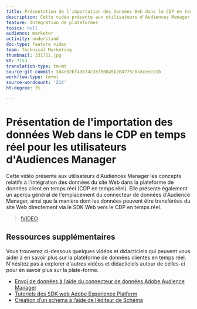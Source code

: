 ```yaml
---
title: Présentation de l'importation des données Web dans le CDP en temps réel pour les utilisateurs d'Audiences Manager
description: Cette vidéo présente aux utilisateurs d'Audiences Manager les concepts relatifs à l'intégration des données du site Web dans la plateforme de données client en temps réel (CDP en temps réel). Elle présente également un aperçu général de l'emplacement du connecteur de données d'Audience Manager, ainsi que la manière dont les données peuvent être transférées du site Web directement via le SDK Web vers le CDP en temps réel.
feature: Intégration de plateformes
topics: null
audience: marketer
activity: understand
doc-type: feature video
team: Technical Marketing
thumbnail: 331752.jpg
kt: 7153
translation-type: tm+mt
source-git-commit: 3d4e02bf43874c35f508a5b204775c0a3ceee21b
workflow-type: tm+mt
source-wordcount: '214'
ht-degree: 3%

---
```



# Présentation de l&#39;importation des données Web dans le CDP en temps réel pour les utilisateurs d&#39;Audiences Manager

Cette vidéo présente aux utilisateurs d&#39;Audiences Manager les concepts relatifs à l&#39;intégration des données du site Web dans la plateforme de données client en temps réel (CDP en temps réel). Elle présente également un aperçu général de l&#39;emplacement du connecteur de données d&#39;Audience Manager, ainsi que la manière dont les données peuvent être transférées du site Web directement via le SDK Web vers le CDP en temps réel.

>[!VIDEO](https://video.tv.adobe.com/v/331752/?quality=12&learn=on)

## Ressources supplémentaires

Vous trouverez ci-dessous quelques vidéos et didacticiels qui peuvent vous aider à en savoir plus sur la plateforme de données clientes en temps réel. N&#39;hésitez pas à explorer d&#39;autres vidéos et didacticiels autour de celles-ci pour en savoir plus sur la plate-forme.

* [Envoi de données à l’aide du connecteur de données Adobe Audience Manager](https://experienceleague.adobe.com/docs/platform-learn/tutorials/sources/ingest-data-from-aam.html?lang=en#sources)
* [Tutoriels des SDK web Adobe Experience Platform](https://experienceleague.adobe.com/docs/web-sdk-learn/tutorials/overview.html?lang=en)
* [Création d’un schéma à l’aide de l’éditeur de Schéma](https://experienceleague.adobe.com/docs/experience-platform/xdm/tutorials/create-schema-ui.html?lang=en#getting-started)
